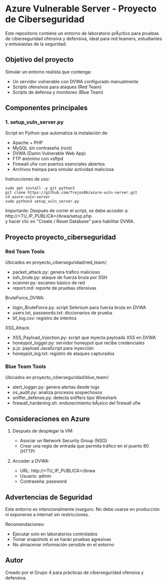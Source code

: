 
# Azure Vulnerable Server - Proyecto de Ciberseguridad

Este repositorio contiene un entorno de laboratorio prÃ¡ctico para pruebas de ciberseguridad ofensiva y defensiva, ideal para red teamers, estudiantes y entusiastas de la seguridad.

## Objetivo del proyecto

Simular un entorno realista que contenga:
- Un servidor vulnerable con DVWA configurado manualmente
- Scripts ofensivos para ataques (Red Team)
- Scripts de defensa y monitoreo (Blue Team)

## Componentes principales

### 1. setup_vuln_server.py

Script en Python que automatiza la instalación de:

- Apache + PHP
- MySQL sin contraseña (root)
- DVWA (Damn Vulnerable Web App)
- FTP anónimo con vsftpd
- Firewall ufw con puertos esenciales abiertos
- Archivos trampa para simular actividad maliciosa

Instrucciones de uso:

```
sudo apt install -y git python3
git clone https://github.com/Trejos06/azure-vuln-server.git
cd azure-vuln-server
sudo python3 setup_vuln_server.py
```

Importante: Después de correr el script, se debe acceder a:
http://<TU_IP_PUBLICA>/dvwa/setup.php  
y hacer clic en "Create / Reset Database" para habilitar DVWA.

## Proyecto proyecto_ciberseguridad

### Red Team Tools

Ubicados en proyecto_ciberseguridad/red_team/:

- packet_attack.py: genera tráfico malicioso
- ssh_brute.py: ataque de fuerza bruta por SSH
- scanner.py: escaneo básico de red
- report.md: reporte de pruebas ofensivas

BruteForce_DVWA:
- login_BruteForce.py: script Selenium para fuerza bruta en DVWA
- users.txt, passwords.txt: diccionarios de prueba
- bf_log.csv: registro de intentos

XSS_Attack:
- XSS_Payload_Injection.py: script que inyecta payloads XSS en DVWA
- honeypot_logger.py: servidor honeypot que recibe credenciales
- p.js: payload JavaScript para inyección
- honeypot_log.txt: registro de ataques capturados

### Blue Team Tools

Ubicados en proyecto_ciberseguridad/blue_team/:

- alert_logger.py: genera alertas desde logs
- os_audit.py: analiza procesos sospechosos
- sniffer_defense.py: detecta sniffers tipo Wireshark
- firewall_hardening.sh: endurecimiento bÃ¡sico del firewall ufw

## Consideraciones en Azure

1. Después de desplegar la VM:
   - Asociar un Network Security Group (NSG)
   - Crear una regla de entrada que permita tráfico en el puerto 80 (HTTP)

2. Acceder a DVWA:
   - URL: http://<TU_IP_PUBLICA>/dvwa
   - Usuario: admin
   - Contraseña: password

## Advertencias de Seguridad

Este entorno es intencionalmente inseguro. No debe usarse en producción ni exponerse a internet sin restricciones.

Recomendaciones:
- Ejecutar solo en laboratorios controlados
- Tomar snapshots si se harán pruebas agresivas
- No almacenar información sensible en el entorno

## Autor

Creado por el Grupo 4 para prácticas de ciberseguridad ofensiva y defensiva.